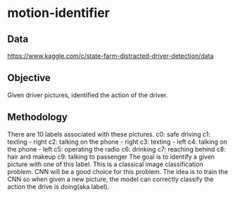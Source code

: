 # motion-identifier

## Data
   https://www.kaggle.com/c/state-farm-distracted-driver-detection/data

## Objective
   Given driver pictures, identified the action of the driver.

## Methodology
   There are 10 labels associated with these pictures.
   c0: safe driving
   c1: texting - right
   c2: talking on the phone - right
   c3: texting - left
   c4: talking on the phone - left
   c5: operating the radio
   c6: drinking
   c7: reaching behind
   c8: hair and makeup
   c9: talking to passenger
   The goal is to identify a given picture with one of this label. This is a classical image classification
   problem. CNN will be a good choice for this problem. The idea is to train the CNN so when given a new
   picture, the model can correctly classify the action the drive is doing(aka label).
